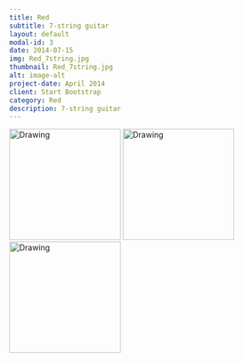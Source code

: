 ```yaml
---
title: Red
subtitle: 7-string guitar
layout: default
modal-id: 3
date: 2014-07-15
img: Red_7string.jpg
thumbnail: Red_7string.jpg
alt: image-alt
project-date: April 2014
client: Start Bootstrap
category: Red
description: 7-string guitar
---
```


<!-- html sytax to include image and adjust size ... -->
<img src="img/portfolio/red/red-front1.jpg" alt="Drawing" style="width: 200px;"/>
<img src="img/portfolio/red/red-back1.jpg" alt="Drawing" style="width: 200px;"/>

<img src="img/portfolio/red/red3.jpg" alt="Drawing" style="width: 200px;"/>
